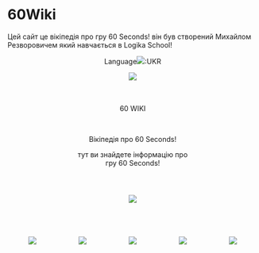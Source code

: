 # 60Wiki
Цей сайт це вікіпедія про гру 60 Seconds! він був створений Михайлом Резворовичем який навчається в Logika School!
<html>
    <body>
        <main>
            <header>
        <p class="LANG"> Language<img src="https://cdn-icons-png.flaticon.com/512/281/281776.png">:UKR</p>
        <img class="LNG" src="https://robotgentleman.com/src/images/logos/60_seconds_logo.png"> <br> <br><br>
        <p> 60 WIKI</p>
        <br>
                <div style="display:flex;justify-content:center"> <p class="info">Вікіпедія про 60 Seconds!<br></p> </div>
                <div style="display:flex;justify-content:center; text-align:center"> тут ви знайдете інформацію про <br>гру 60 Seconds! </div>

 </header>
        <div style="display:flex;justify-content:center"> <img class="LOGO"src="https://gamefaqs.gamespot.com/a/box/8/4/4/909844_side.jpg"> </div>
        <nav>
        <br>
         <br>
          <br>
           <br>
        <div style="display:flex; justify-content: space-around"> 
            <img class="TED"src="https://cdn.cloudflare.steamstatic.com/steamcommunity/public/images/items/1012880/c7617ae255d929f6703517f47be6726d69e974ed.png">
            <img class="DOLORES"src="https://media.tenor.com/ADauynO7IfMAAAAi/dolores-delores.gif">
            <img class="MJ" src="https://media.tenor.com/Max2gGkkQbsAAAAi/rage-angry.gif">
            <img class="TIM" src="https://media.tenor.com/hPbL02SuOv4AAAAi/lol-evil-laugh.gif">
            <img class="SHAR" src="https://cdn.cloudflare.steamstatic.com/steamcommunity/public/images/items/1012880/a70478c91028fdc150a41479ea4506a040155226.png">
        </div> 
        </nav>
        </main>
    </body>
<html>
